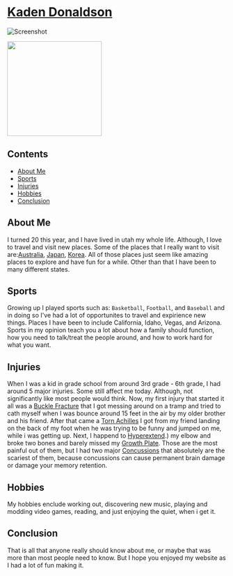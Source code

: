 # [Kaden Donaldson](<img src="images/Bear Lake.jpeg" alt="Picture of Kaden and friends on a boat.">)

![Screenshot](https://raw.githubusercontent.com/daviddarnes/alembic/master/screenshot.png)

[<img src="https://cdn.buymeacoffee.com/buttons/default-yellow.png" width="217"/>](https://buymeacoffee.com/daviddarnes#support)

## Contents
- [About Me](#about)
- [Sports](#sports)
- [Injuries](#injuries)
- [Hobbies](#hobbies)
- [Conclusion](#conclusion)

## About Me

I turned 20 this year, and I have lived in utah my whole life. Although, I love to travel and visit new places. Some of the places that I really want to visit are:[Australia](https://www.state.gov/wp-content/uploads/2022/02/shutterstock_1025960785-2560x1300.jpg), [Japan](https://www.japan.travel/en/), [Korea](https://english.visitkorea.or.kr/). All of those places just seem like amazing places to explore and have fun for a while. Other than that I have been to many different states.



## Sports

Growing up I played sports such as: `Basketball`, `Football`, and `Baseball` and in doing so I've had a lot of opportunites to travel and expirience new things. Places I have been to include California, Idaho, Vegas, and Arizona. Sports in my opinion teach you a lot about how a family should function, how you need to talk/treat the people around, and how to work hard for what you want.

## Injuries

When I was a kid in grade school from around 3rd grade - 6th grade, I had around 5 major injuries. Some still affect me today. Although, not significantly like most people would think. Now, my first injury that started it all was a [Buckle Fracture](https://www.rch.org.au/kidsinfo/fact_sheets/Fracture_care_buckle_injury/#:~:text=A%20buckle%20fracture%20in%20the,heal%20quickly%20without%20any%20problems.) that I got messing around on a tramp and tried to cath myself when I was bounce around 15 feet in the air by my older brother and his friend. After that came a [Torn Achilles](https://www.mayoclinic.org/diseases-conditions/achilles-tendon-rupture/symptoms-causes/syc-20353234) I got from my friend landing on the back of my foot when he was trying to be funny and jumped on me, while i was getting up. Next, I happend to [Hyperextend](https://my.clevelandclinic.org/health/diseases/22481-hyperextended-knee#:~:text=A%20hyperextended%20knee%20is%20an,place%20and%20help%20it%20move).) my elbow and broke two bones and barely missed my [Growth Plate](https://www.niams.nih.gov/health-topics/growth-plate-injuries#:~:text=The%20growth%20plate%20is%20the,longer%20than%20they%20are%20wide.). Those are the most painful out of them, but I had two major [Concussions](https://www.cdc.gov/headsup/basics/concussion_whatis.html#:~:text=Print-,What%20Is%20a%20Concussion%3F,move%20rapidly%20back%20and%20forth.) that absolutely are the scariest of them, because concussions can cause permanent brain damage or damage your memory retention.

## Hobbies

My hobbies enclude working out, discovering new music, playing and modding video games, reading, and just enjoying the quiet, when i get it.

## Conclusion

That is all that anyone really should know about me, or maybe that was more than most people need to know. But I hope you enjoyed my website as I had a lot of fun making it.




